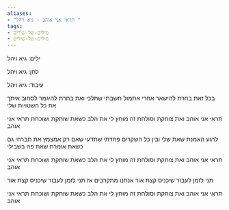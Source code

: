 ```yaml
---
aliases:
- "תראי אני אוהב - גיא ויהל "
tags:
- מילים-של-שירים
- מילים-של-שירים
---
```


ילים: גיא ויהל

לחן: גיא ויהל

עיבוד: גיא ויהל


בכל זאת בחרת להישאר
אחרי אתמול חשבתי שתלכי
ואת בחרת להיגמר
לסחוב איתך
את כל השטויות שלי

תראי אני אוהב
ואת צוחקת וסולחת
זה מוחץ לי את הלב
כשאת שותקת ושוכחת
תראי אני אוהב

לרגע האמנת שאת שלי
ובין כל השקרים פחדתי שתדעי
שאם רק אמצמץ את תברחי
גם כשאת אומרת
שאת פה בשבילי

תראי אני אוהב
ואת צוחקת וסולחת
זה מוחץ לי את הלב
כשאת שותקת ושוכחת
תראי אני אוהב

תני לזמן לעבור
שיכניס קצת אור
אנחנו מתקרבים
אז תני לזמן לעבור
שיכניס קצת אור

תראי אני אוהב
ואת צוחקת וסולחת
זה מוחץ לי את הלב
כשאת שותקת ושוכחת
תראי אני אוהב
